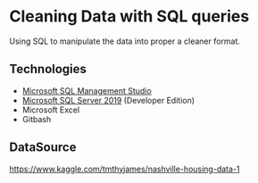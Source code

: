 # Cleaning Data with SQL queries
Using SQL to manipulate the data into proper a cleaner format.

## Technologies
* [Microsoft SQL Management Studio](https://docs.microsoft.com/en-us/sql/ssms/download-sql-server-management-studio-ssms?view=sql-server-ver15)
* [Microsoft SQL Server 2019](https://www.microsoft.com/en-us/sql-server/sql-server-downloads) (Developer Edition)
* Microsoft Excel
* Gitbash

## DataSource
https://www.kaggle.com/tmthyjames/nashville-housing-data-1
